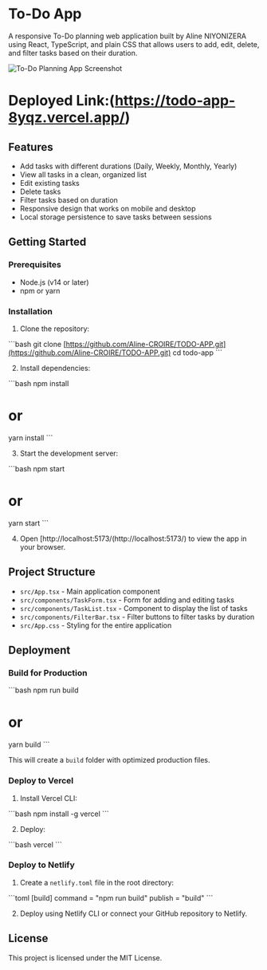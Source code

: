 # To-Do  App

A responsive To-Do planning web application built by Aline NIYONIZERA using React, TypeScript, and plain CSS that allows users to add, edit, delete, and filter tasks based on their duration.

![To-Do Planning App Screenshot](https://github.com/user-attachments/assets/456e6999-68c2-4bb9-80c4-d191d745a4be)


# Deployed Link:(https://todo-app-8yqz.vercel.app/)

## Features

- Add tasks with different durations (Daily, Weekly, Monthly, Yearly)
- View all tasks in a clean, organized list
- Edit existing tasks
- Delete tasks
- Filter tasks based on duration
- Responsive design that works on mobile and desktop
- Local storage persistence to save tasks between sessions

## Getting Started

### Prerequisites

- Node.js (v14 or later)
- npm or yarn

### Installation

1. Clone the repository:

\`\`\`bash
git clone [https://github.com/Aline-CROIRE/TODO-APP.git](https://github.com/Aline-CROIRE/TODO-APP.git)
cd todo-app
\`\`\`

2. Install dependencies:

\`\`\`bash
npm install
# or
yarn install
\`\`\`

3. Start the development server:

\`\`\`bash
npm start
# or
yarn start
\`\`\`

4. Open [http://localhost:5173/(http://localhost:5173/) to view the app in your browser.

## Project Structure

- `src/App.tsx` - Main application component
- `src/components/TaskForm.tsx` - Form for adding and editing tasks
- `src/components/TaskList.tsx` - Component to display the list of tasks
- `src/components/FilterBar.tsx` - Filter buttons to filter tasks by duration
- `src/App.css` - Styling for the entire application

## Deployment

### Build for Production

\`\`\`bash
npm run build
# or
yarn build
\`\`\`

This will create a `build` folder with optimized production files.

### Deploy to Vercel

1. Install Vercel CLI:

\`\`\`bash
npm install -g vercel
\`\`\`

2. Deploy:

\`\`\`bash
vercel
\`\`\`

### Deploy to Netlify

1. Create a `netlify.toml` file in the root directory:

\`\`\`toml
[build]
  command = "npm run build"
  publish = "build"
\`\`\`

2. Deploy using Netlify CLI or connect your GitHub repository to Netlify.

## License

This project is licensed under the MIT License.
